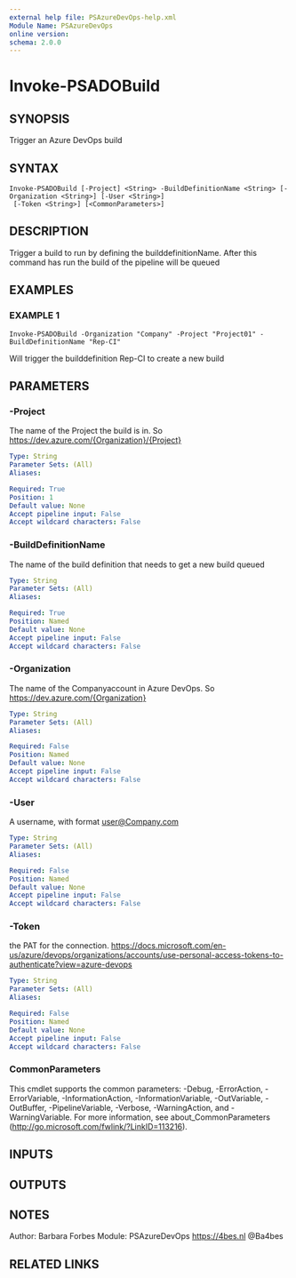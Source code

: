 ```yaml
---
external help file: PSAzureDevOps-help.xml
Module Name: PSAzureDevOps
online version:
schema: 2.0.0
---
```


# Invoke-PSADOBuild

## SYNOPSIS
Trigger an Azure DevOps build

## SYNTAX

```
Invoke-PSADOBuild [-Project] <String> -BuildDefinitionName <String> [-Organization <String>] [-User <String>]
 [-Token <String>] [<CommonParameters>]
```

## DESCRIPTION
Trigger a build to run by defining the builddefinitionName.
After this command has run the build of the pipeline will be queued

## EXAMPLES

### EXAMPLE 1
```
Invoke-PSADOBuild -Organization "Company" -Project "Project01" -BuildDefinitionName "Rep-CI"
```

Will trigger the builddefinition Rep-CI to create a new build

## PARAMETERS

### -Project
The name of the Project the build is in.
So https://dev.azure.com/{Organization}/{Project}

```yaml
Type: String
Parameter Sets: (All)
Aliases:

Required: True
Position: 1
Default value: None
Accept pipeline input: False
Accept wildcard characters: False
```

### -BuildDefinitionName
The name of the build definition that needs to get a new build queued

```yaml
Type: String
Parameter Sets: (All)
Aliases:

Required: True
Position: Named
Default value: None
Accept pipeline input: False
Accept wildcard characters: False
```

### -Organization
The name of the Companyaccount in Azure DevOps.
So https://dev.azure.com/{Organization}

```yaml
Type: String
Parameter Sets: (All)
Aliases:

Required: False
Position: Named
Default value: None
Accept pipeline input: False
Accept wildcard characters: False
```

### -User
A username, with format user@Company.com

```yaml
Type: String
Parameter Sets: (All)
Aliases:

Required: False
Position: Named
Default value: None
Accept pipeline input: False
Accept wildcard characters: False
```

### -Token
the PAT for the connection.
https://docs.microsoft.com/en-us/azure/devops/organizations/accounts/use-personal-access-tokens-to-authenticate?view=azure-devops

```yaml
Type: String
Parameter Sets: (All)
Aliases:

Required: False
Position: Named
Default value: None
Accept pipeline input: False
Accept wildcard characters: False
```

### CommonParameters
This cmdlet supports the common parameters: -Debug, -ErrorAction, -ErrorVariable, -InformationAction, -InformationVariable, -OutVariable, -OutBuffer, -PipelineVariable, -Verbose, -WarningAction, and -WarningVariable. For more information, see about_CommonParameters (http://go.microsoft.com/fwlink/?LinkID=113216).

## INPUTS

## OUTPUTS

## NOTES
Author: Barbara Forbes
Module: PSAzureDevOps
https://4bes.nl
@Ba4bes

## RELATED LINKS
